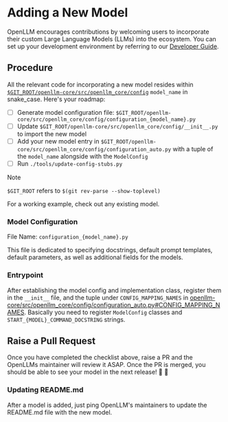 # Adding a New Model

OpenLLM encourages contributions by welcoming users to incorporate their custom
Large Language Models (LLMs) into the ecosystem. You can set up your development
environment by referring to our
[Developer Guide](https://github.com/bentoml/OpenLLM/blob/main/DEVELOPMENT.md).

## Procedure

All the relevant code for incorporating a new model resides within
[`$GIT_ROOT/openllm-core/src/openllm_core/config`](../openllm-core/src/openllm_core/config/) `model_name` in snake_case.
Here's your roadmap:

- [ ] Generate model configuration file:
      `$GIT_ROOT/openllm-core/src/openllm_core/config/configuration_{model_name}.py`
- [ ] Update `$GIT_ROOT/openllm-core/src/openllm_core/config/__init__.py` to import the new model
- [ ] Add your new model entry in `$GIT_ROOT/openllm-core/src/openllm_core/config/configuration_auto.py` with a tuple of the `model_name` alongside with the `ModelConfig`
- [ ] Run `./tools/update-config-stubs.py`

> [!NOTE]
>
> `$GIT_ROOT` refers to `$(git rev-parse --show-toplevel)`

For a working example, check out any existing model.

### Model Configuration

File Name: `configuration_{model_name}.py`

This file is dedicated to specifying docstrings, default prompt templates,
default parameters, as well as additional fields for the models.

### Entrypoint

After establishing the model config and implementation class, register them in
the `__init__` file, and the tuple under `CONFIG_MAPPING_NAMES` in [openllm-core/src/openllm_core/config/configuration_auto.py#CONFIG_MAPPING_NAMES](https://github.com/bentoml/OpenLLM/blob/main/openllm-core/src/openllm_core/config/configuration_auto.py#L30). Basically you need to register `ModelConfig` classes and
`START_{MODEL}_COMMAND_DOCSTRING` strings.

## Raise a Pull Request

Once you have completed the checklist above, raise a PR and the OpenLLMs
maintainer will review it ASAP. Once the PR is merged, you should be able to see
your model in the next release! 🎉 🎊

### Updating README.md

After a model is added, just ping OpenLLM's maintainers to update the README.md file
with the new model.
